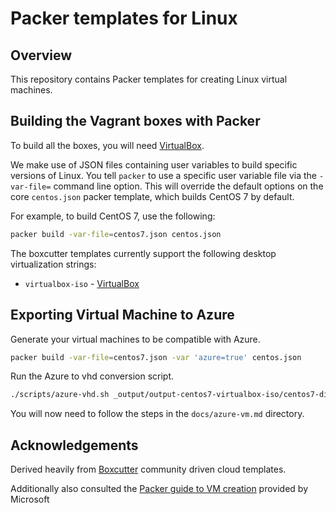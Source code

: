 # Packer templates for Linux

## Overview

This repository contains Packer templates for creating Linux virtual machines.


## Building the Vagrant boxes with Packer

To build all the boxes, you will need [VirtualBox](https://www.virtualbox.org/wiki/Downloads).

We make use of JSON files containing user variables to build specific versions of Linux.
You tell `packer` to use a specific user variable file via the `-var-file=` command line
option.  This will override the default options on the core `centos.json` packer template,
which builds CentOS 7 by default.

For example, to build CentOS 7, use the following:

```sh
packer build -var-file=centos7.json centos.json
```

The boxcutter templates currently support the following desktop virtualization strings:

* `virtualbox-iso` - [VirtualBox](https://www.virtualbox.org/wiki/Downloads)

## Exporting Virtual Machine to Azure

Generate your virtual machines to be compatible with Azure.

```sh
packer build -var-file=centos7.json -var 'azure=true' centos.json
```

Run the Azure to vhd conversion script.

```sh
./scripts/azure-vhd.sh _output/output-centos7-virtualbox-iso/centos7-disk001.vmdk
```

You will now need to follow the steps in the `docs/azure-vm.md` directory.

## Acknowledgements

Derived heavily from [Boxcutter][boxcutter] community driven cloud templates.

Additionally also consulted the [Packer guide to VM creation][microsoft] provided by Microsoft

<!-- Links Referenced -->

[boxcutter]:               https://github.com/boxcutter/centos
[microsoft]:               https://docs.microsoft.com/en-us/azure/virtual-machines/windows/build-image-with-packer
